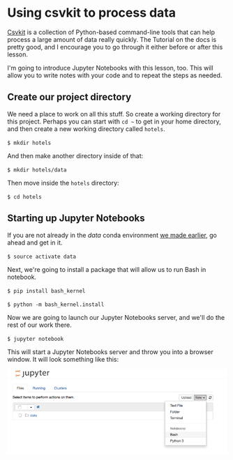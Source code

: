 Using csvkit to process data
============================

[Csvkit](http://csvkit.rtfd.org/) is a collection of Python-based command-line tools that can help process a large amount of data really quickly. The Tutorial on the docs is pretty good, and I encourage you to go through it either before or after this lesson.

I'm going to introduce Jupyter Notebooks with this lesson, too. This will allow you to write notes with your code and to repeat the steps as needed.

## Create our project directory

We need a place to work on all this stuff. So create a working directory for this project. Perhaps you can start with `cd ~` to get in your home directory, and then create a new working directory called `hotels`.

`$ mkdir hotels`

And then make another directory inside of that:

`$ mkdir hotels/data`

Then move inside the `hotels` directory:

`$ cd hotels`

## Starting up Jupyter Notebooks

If you are not already in the *data* conda environment [we made earlier](IntroToAnaconda.md), go ahead and get in it.

`$ source activate data`

Next, we're going to install a package that will allow us to run Bash in notebook.

`$ pip install bash_kernel`

`$ python -m bash_kernel.install`

Now we are going to launch our Jupyter Notebooks server, and we'll do the rest of our work there.

`$ jupyter notebook`

This will start a Jupyter Notebooks server and throw you into a browser window. It will look something like this:

![notebook-start.png](../images/notebook-start.png)
